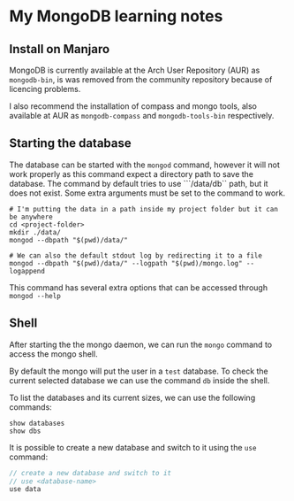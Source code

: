 # My MongoDB learning notes

## Install on Manjaro

MongoDB is currently available at the Arch User Repository (AUR) as `mongodb-bin`, is was removed from the community repository because of licencing problems.

I also recommend the installation of compass and mongo tools, also available at AUR as `mongodb-compass` and `mongodb-tools-bin` respectively.


## Starting the database

The database can be started with the `mongod` command, however it will not work properly as this command expect a directory path to save the database. The command by default tries to use ```/data/db`` path, but it does not exist. Some extra arguments must be set to the command to work.

```shell
# I'm putting the data in a path inside my project folder but it can be anywhere
cd <project-folder>
mkdir ./data/
mongod --dbpath "$(pwd)/data/"

# We can also the default stdout log by redirecting it to a file
mongod --dbpath "$(pwd)/data/" --logpath "$(pwd)/mongo.log" --logappend
```

This command has several extra options that can be accessed through `mongod --help`

## Shell

After starting the the mongo daemon, we can run the `mongo` command to access the mongo shell.

By default the mongo will put the user in a `test` database. To check the current selected database we can use the command `db` inside the shell.

To list the databases and its current sizes, we can use the following commands:
```shell
show databases
show dbs
```

It is possible to create a new database and switch to it using the `use` command:
```javascript
// create a new database and switch to it
// use <database-name>
use data
```
